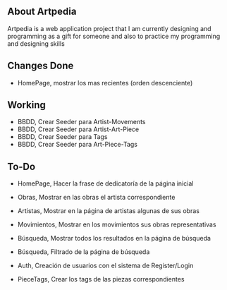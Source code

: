 ## About Artpedia

Artpedia is a web application project that I am currently designing and programming as a gift for someone and also to practice
my programming and designing skills

## Changes Done

- HomePage, mostrar los mas recientes (orden descenciente)

## Working

- BBDD, Crear Seeder para Artist-Movements
- BBDD, Crear Seeder para Artist-Art-Piece
- BBDD, Crear Seeder para Tags
- BBDD, Crear Seeder para Art-Piece-Tags

## To-Do

- HomePage, Hacer la frase de dedicatoría de la página inicial

- Obras, Mostrar en las obras el artista correspondiente

- Artistas, Mostrar en la página de artistas algunas de sus obras

- Movimientos, Mostrar en los movimientos sus obras representativas

- Búsqueda, Mostrar todos los resultados en la página de búsqueda
- Búsqueda, Filtrado de la página de búsqueda

- Auth, Creación de usuarios con el sistema de Register/Login

- PieceTags, Crear los tags de las piezas correspondientes
